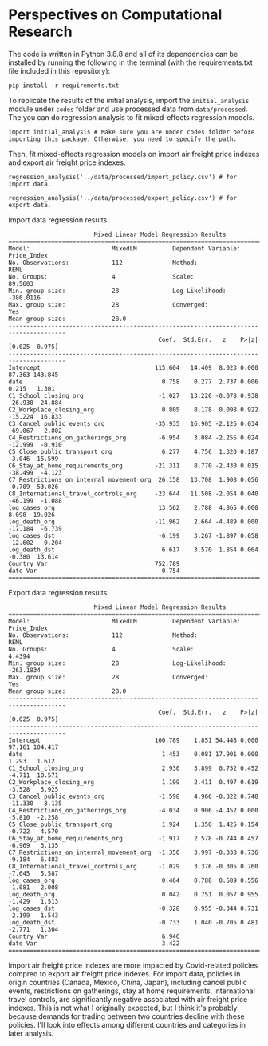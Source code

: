 # Perspectives on Computational Research

The code is written in Python 3.8.8 and all of its dependencies can be installed by running the following in the terminal (with the requirements.txt file included in this repository):

```
pip install -r requirements.txt
```

To replicate the results of the initial analysis, import the `initial_analysis` module under `codes` folder and use processed data from `data/processed`. The you can do regression analysis to fit mixed-effects regression models.

```
import initial_analysis # Make sure you are under codes folder before importing this package. Otherwise, you need to specify the path.
```

Then, fit mixed-effects regression models on import air freight price indexes and export air freight price indexes.
```
regression_analysis('../data/processed/import_policy.csv') # for import data.

regression_analysis('../data/processed/export_policy.csv') # for export data.
```

Import data regression results:
```
                        Mixed Linear Model Regression Results
======================================================================================
Model:                       MixedLM          Dependent Variable:          Price_Index
No. Observations:            112              Method:                      REML       
No. Groups:                  4                Scale:                       89.5603    
Min. group size:             28               Log-Likelihood:              -386.0116  
Max. group size:             28               Converged:                   Yes        
Mean group size:             28.0                                                     
--------------------------------------------------------------------------------------
                                          Coef.  Std.Err.   z    P>|z|  [0.025  0.975]
--------------------------------------------------------------------------------------
Intercept                                115.604   14.409  8.023 0.000  87.363 143.845
date                                       0.758    0.277  2.737 0.006   0.215   1.301
C1_School_closing_org                     -1.027   13.220 -0.078 0.938 -26.938  24.884
C2_Workplace_closing_org                   0.805    8.178  0.098 0.922 -15.224  16.833
C3_Cancel_public_events_org              -35.935   16.905 -2.126 0.034 -69.067  -2.802
C4_Restrictions_on_gatherings_org         -6.954    3.084 -2.255 0.024 -12.999  -0.910
C5_Close_public_transport_org              6.277    4.756  1.320 0.187  -3.046  15.599
C6_Stay_at_home_requirements_org         -21.311    8.770 -2.430 0.015 -38.499  -4.123
C7_Restrictions_on_internal_movement_org  26.158   13.708  1.908 0.056  -0.709  53.026
C8_International_travel_controls_org     -23.644   11.508 -2.054 0.040 -46.199  -1.088
log_cases_org                             13.562    2.788  4.865 0.000   8.098  19.026
log_death_org                            -11.962    2.664 -4.489 0.000 -17.184  -6.739
log_cases_dst                             -6.199    3.267 -1.897 0.058 -12.602   0.204
log_death_dst                              6.617    3.570  1.854 0.064  -0.380  13.614
Country Var                              752.789                                      
date Var                                   0.754                                      
======================================================================================
```

Export data regression results:
```
                        Mixed Linear Model Regression Results
======================================================================================
Model:                       MixedLM          Dependent Variable:          Price_Index
No. Observations:            112              Method:                      REML       
No. Groups:                  4                Scale:                       4.4394     
Min. group size:             28               Log-Likelihood:              -263.1834  
Max. group size:             28               Converged:                   Yes        
Mean group size:             28.0                                                     
--------------------------------------------------------------------------------------
                                          Coef.  Std.Err.   z    P>|z|  [0.025  0.975]
--------------------------------------------------------------------------------------
Intercept                                100.789    1.851 54.448 0.000  97.161 104.417
date                                       1.453    0.081 17.901 0.000   1.293   1.612
C1_School_closing_org                      2.930    3.899  0.752 0.452  -4.711  10.571
C2_Workplace_closing_org                   1.199    2.411  0.497 0.619  -3.528   5.925
C3_Cancel_public_events_org               -1.598    4.966 -0.322 0.748 -11.330   8.135
C4_Restrictions_on_gatherings_org         -4.034    0.906 -4.452 0.000  -5.810  -2.258
C5_Close_public_transport_org              1.924    1.350  1.425 0.154  -0.722   4.570
C6_Stay_at_home_requirements_org          -1.917    2.578 -0.744 0.457  -6.969   3.135
C7_Restrictions_on_internal_movement_org  -1.350    3.997 -0.338 0.736  -9.184   6.483
C8_International_travel_controls_org      -1.029    3.376 -0.305 0.760  -7.645   5.587
log_cases_org                              0.464    0.788  0.589 0.556  -1.081   2.008
log_death_org                              0.042    0.751  0.057 0.955  -1.429   1.513
log_cases_dst                             -0.328    0.955 -0.344 0.731  -2.199   1.543
log_death_dst                             -0.733    1.040 -0.705 0.481  -2.771   1.304
Country Var                                6.946                                      
date Var                                   3.422                                      
======================================================================================
```

Import air freight price indexes are more impacted by Covid-related policies compred to export air freight price indexes. For import data, policies in origin countries (Canada, Mexico, China, Japan), including cancel public events, restrictions on gatherings, stay at home requirements, international travel controls, are significantly negative associated with air freight price indexes. This is not what I originally expected, but I think it's probably because demands for trading between two countries decline with these policies. I'll look into effects among different countries and categories in later analysis.
